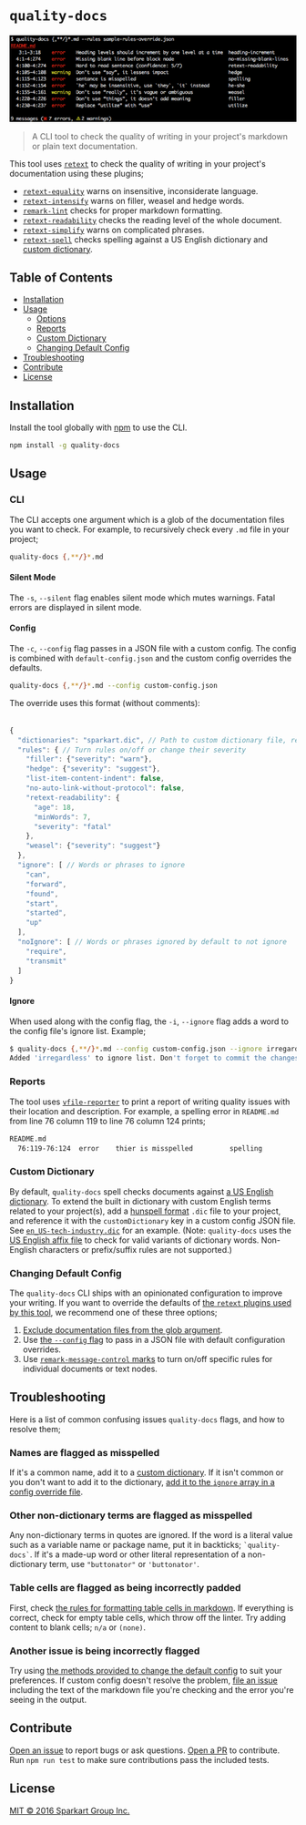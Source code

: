# `quality-docs`

![Screenshot](./screenshot.png)

> A CLI tool to check the quality of writing in your project's markdown or plain text documentation.

This tool uses [`retext`](https://github.com/wooorm/retext) to check the quality of writing in your project's documentation using these plugins;

- [`retext-equality`](https://github.com/wooorm/retext-equality) warns on insensitive, inconsiderate language.
- [`retext-intensify`](https://github.com/wooorm/retext-intensify) warns on filler, weasel and hedge words.
- [`remark-lint`](https://github.com/wooorm/remark-lint) checks for proper markdown formatting.
- [`retext-readability`](https://github.com/wooorm/retext-readability) checks the reading level of the whole document.
- [`retext-simplify`](https://github.com/wooorm/retext-simplify) warns on complicated phrases.
- [`retext-spell`](https://github.com/wooorm/retext-spell) checks spelling against a US English dictionary and [custom dictionary](#custom-dictionary).

## Table of Contents

- [Installation](#installation)
- [Usage](#usage)
  - [Options](#options)
  - [Reports](#reports)
  - [Custom Dictionary](#custom-dictionary)
  - [Changing Default Config](#changing-default-config)
- [Troubleshooting](#troubleshooting)
- [Contribute](#contribute)
- [License](#license)

## Installation

Install the tool globally with [npm](https://npmjs.com/) to use the CLI.

```bash
npm install -g quality-docs
```

## Usage

### CLI

The CLI accepts one argument which is a glob of the documentation files you want to check. For example, to recursively check every `.md` file in your project;

```bash
quality-docs {,**/}*.md
```

#### Silent Mode

The `-s`, `--silent` flag enables silent mode which mutes warnings. Fatal errors are displayed in silent mode.

#### Config

The `-c`, `--config` flag passes in a JSON file with a custom config. The config is combined with `default-config.json` and the custom config overrides the defaults.

```bash
quality-docs {,**/}*.md --config custom-config.json
```

The override uses this format (without comments):

```js

{
  "dictionaries": "sparkart.dic", // Path to custom dictionary file, relative to config file
  "rules": { // Turn rules on/off or change their severity
    "filler": {"severity": "warn"},
    "hedge": {"severity": "suggest"},
    "list-item-content-indent": false,
    "no-auto-link-without-protocol": false,
    "retext-readability": {
      "age": 18,
      "minWords": 7,
      "severity": "fatal"
    },
    "weasel": {"severity": "suggest"}
  },
  "ignore": [ // Words or phrases to ignore
    "can",
    "forward",
    "found",
    "start",
    "started",
    "up"
  ],
  "noIgnore": [ // Words or phrases ignored by default to not ignore
    "require",
    "transmit"
  ]
}
```

#### Ignore

When used along with the config flag, the `-i`, `--ignore` flag adds a word to the config file's ignore list. Example;

```bash
$ quality-docs {,**/}*.md --config custom-config.json --ignore irregardless
Added 'irregardless' to ignore list. Don't forget to commit the changes to custom-config.json.
```

### Reports

The tool uses [`vfile-reporter`](https://github.com/wooorm/vfile-reporter) to print a report of writing quality issues with their location and description. For example, a spelling error in `README.md` from line 76 column 119 to line 76 column 124 prints;

```bash
README.md
  76:119-76:124  error    thier is misspelled         spelling
```

### Custom Dictionary

By default, `quality-docs` spell checks documents against [a US English dictionary](https://github.com/wooorm/dictionaries/dictionaries/en_US). To extend the built in dictionary with custom English terms related to your project(s), add a [hunspell format](http://linux.die.net/man/4/hunspell) `.dic` file to your project, and reference it with the `customDictionary` key in a custom config JSON file. See [`en_US-tech-industry.dic`](./en_US-tech-industry.dic) for an example. (Note: `quality-docs` uses the [US English affix file](https://github.com/wooorm/dictionaries/blob/master/dictionaries/en_US/index.aff) to check for valid variants of dictionary words. Non-English characters or prefix/suffix rules are not supported.)

### Changing Default Config

The `quality-docs` CLI ships with an opinionated configuration to improve your writing. If you want to override the defaults of [the `retext` plugins used by this tool](#quality-docs), we recommend one of these three options;

1. [Exclude documentation files from the glob argument](http://tldp.org/LDP/GNU-Linux-Tools-Summary/html/x11655.htm#STANDARD-WILDCARDS).
2. Use [the `--config` flag](#config) to pass in a JSON file with default configuration overrides.
3. Use [`remark-message-control` marks](https://github.com/wooorm/remark-message-control) to turn on/off specific rules for individual documents or text nodes.

## Troubleshooting

Here is a list of common confusing issues `quality-docs` flags, and how to resolve them;

### Names are flagged as misspelled

  If it's a common name, add it to a [custom dictionary](#custom-dictionary). If it isn't common or you don't want to add it to the dictionary, [add it to the `ignore` array in a config override file](#config).

### Other non-dictionary terms are flagged as misspelled

  Any non-dictionary terms in quotes are ignored. If the word is a literal value such as a variable name or package name, put it in backticks; `` `quality-docs` ``. If it's a made-up word or other literal representation of a non-dictionary term, use `"buttonator"` or `'buttonator'`.

### Table cells are flagged as being incorrectly padded

  First, check [the rules for formatting table cells in markdown](https://github.com/wooorm/remark-lint/blob/master/doc/rules.md#table-cell-padding). If everything is correct, check for empty table cells, which throw off the linter. Try adding content to blank cells; `n/a` or `(none)`.

### Another issue is being incorrectly flagged

  Try using [the methods provided to change the default config](#changing-default-config) to suit your preferences. If custom config doesn't resolve the problem, [file an issue](https://github.com/SparkartGroupInc/quality-docs/issues) including the text of the markdown file you're checking and the error you're seeing in the output.

## Contribute

[Open an issue](https://github.com/sparkartgroupinc/quality-docs/issues/new) to report bugs or ask questions. [Open a PR](https://github.com/sparkartgroupinc/quality-docs/pulls) to contribute. Run `npm run test` to make sure contributions pass the included tests.

## License

[MIT &copy; 2016 Sparkart Group Inc.](./LICENSE)
